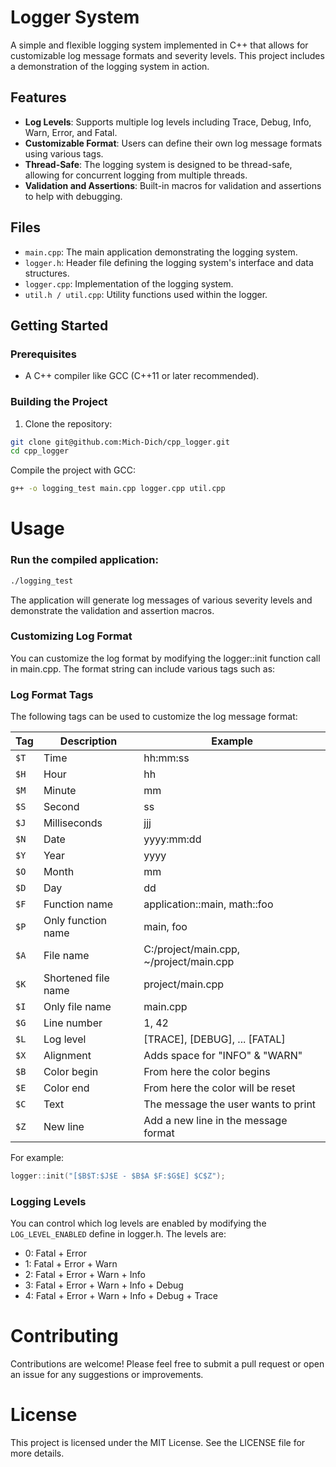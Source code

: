 # Logger System

A simple and flexible logging system implemented in C++ that allows for customizable log message formats and severity levels. This project includes a demonstration of the logging system in action.

## Features

- **Log Levels**: Supports multiple log levels including Trace, Debug, Info, Warn, Error, and Fatal.
- **Customizable Format**: Users can define their own log message formats using various tags.
- **Thread-Safe**: The logging system is designed to be thread-safe, allowing for concurrent logging from multiple threads.
- **Validation and Assertions**: Built-in macros for validation and assertions to help with debugging.

## Files

- `main.cpp`: The main application demonstrating the logging system.
- `logger.h`: Header file defining the logging system's interface and data structures.
- `logger.cpp`: Implementation of the logging system.
- `util.h / util.cpp`: Utility functions used within the logger.

## Getting Started

### Prerequisites

- A C++ compiler like GCC (C++11 or later recommended).

### Building the Project

1. Clone the repository:
  ```bash
  git clone git@github.com:Mich-Dich/cpp_logger.git
  cd cpp_logger
  ```

  Compile the project with GCC:
  ```bash
  g++ -o logging_test main.cpp logger.cpp util.cpp
  ```

# Usage
### Run the compiled application:
  ```bash
  ./logging_test
  ```
The application will generate log messages of various severity levels and demonstrate the validation and assertion macros.

### Customizing Log Format
You can customize the log format by modifying the logger::init function call in main.cpp. The format string can include various tags such as:

### Log Format Tags
The following tags can be used to customize the log message format:

| Tag | Description                                   | Example                      |
|-----|-----------------------------------------------|------------------------------|
| `$T` | Time                                         | hh:mm:ss                     |
| `$H` | Hour                                         | hh                           |
| `$M` | Minute                                       | mm                           |
| `$S` | Second                                       | ss                           |
| `$J` | Milliseconds                                  | jjj                          |
| `$N` | Date                                         | yyyy:mm:dd                   |
| `$Y` | Year                                         | yyyy                         |
| `$O` | Month                                        | mm                           |
| `$D` | Day                                          | dd                           |
| `$F` | Function name                                 | application::main, math::foo |
| `$P` | Only function name                            | main, foo                   |
| `$A` | File name                                    | C:/project/main.cpp, ~/project/main.cpp |
| `$K` | Shortened file name                           | project/main.cpp            |
| `$I` | Only file name                               | main.cpp                     |
| `$G` | Line number                                   | 1, 42                        |
| `$L` | Log level                                    | [TRACE], [DEBUG], ... [FATAL] |
| `$X` | Alignment                                     | Adds space for "INFO" & "WARN" |
| `$B` | Color begin                                  | From here the color begins   |
| `$E` | Color end                                    | From here the color will be reset |
| `$C` | Text                                         | The message the user wants to print |
| `$Z` | New line                                     | Add a new line in the message format |

For example:
  
  ```cpp
  logger::init("[$B$T:$J$E - $B$A $F:$G$E] $C$Z");
  ```
### Logging Levels
You can control which log levels are enabled by modifying the `LOG_LEVEL_ENABLED` define in logger.h. The levels are:

- 0: Fatal + Error
- 1: Fatal + Error + Warn
- 2: Fatal + Error + Warn + Info
- 3: Fatal + Error + Warn + Info + Debug
- 4: Fatal + Error + Warn + Info + Debug + Trace

# Contributing
Contributions are welcome! Please feel free to submit a pull request or open an issue for any suggestions or improvements.

# License
This project is licensed under the MIT License. See the LICENSE file for more details.

